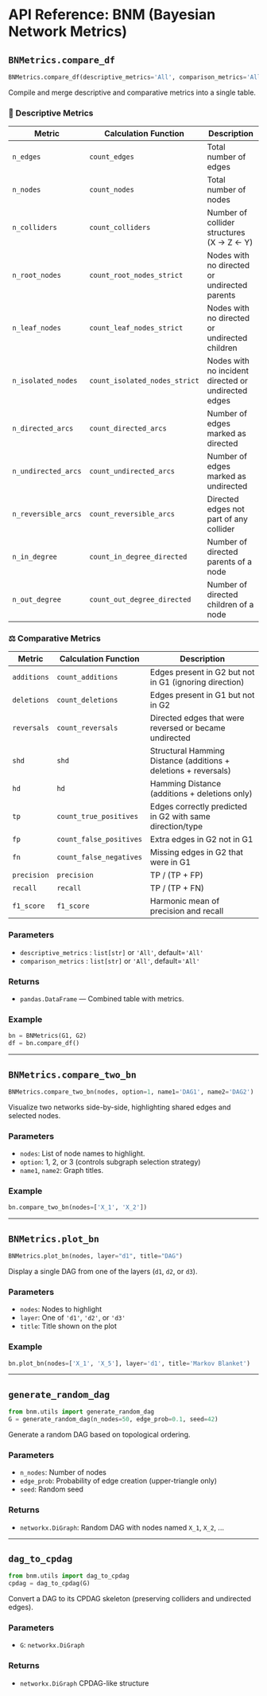 # API Reference: BNM (Bayesian Network Metrics)

## `BNMetrics.compare_df`

```python
BNMetrics.compare_df(descriptive_metrics='All', comparison_metrics='All')
```

Compile and merge descriptive and comparative metrics into a single table.

### 🔢 Descriptive Metrics

| Metric                  | Calculation Function             | Description                                                                 |
|------------------------|----------------------------------|-----------------------------------------------------------------------------|
| `n_edges`              | `count_edges`                    | Total number of edges                                                       |
| `n_nodes`              | `count_nodes`                    | Total number of nodes                                                       |
| `n_colliders`          | `count_colliders`                | Number of collider structures (X → Z ← Y)                                   |
| `n_root_nodes`         | `count_root_nodes_strict`        | Nodes with no directed or undirected parents                                |
| `n_leaf_nodes`         | `count_leaf_nodes_strict`        | Nodes with no directed or undirected children                               |
| `n_isolated_nodes`     | `count_isolated_nodes_strict`    | Nodes with no incident directed or undirected edges                         |
| `n_directed_arcs`      | `count_directed_arcs`            | Number of edges marked as directed                                          |
| `n_undirected_arcs`    | `count_undirected_arcs`          | Number of edges marked as undirected                                        |
| `n_reversible_arcs`    | `count_reversible_arcs`          | Directed edges not part of any collider                                     |
| `n_in_degree`          | `count_in_degree_directed`       | Number of directed parents of a node                                        |
| `n_out_degree`         | `count_out_degree_directed`      | Number of directed children of a node                                       |

### ⚖️ Comparative Metrics

| Metric         | Calculation Function           | Description                                                                 |
|----------------|--------------------------------|-----------------------------------------------------------------------------|
| `additions`    | `count_additions`              | Edges present in G2 but not in G1 (ignoring direction)                      |
| `deletions`    | `count_deletions`              | Edges present in G1 but not in G2                                           |
| `reversals`    | `count_reversals`              | Directed edges that were reversed or became undirected                      |
| `shd`          | `shd`                           | Structural Hamming Distance (additions + deletions + reversals)            |
| `hd`           | `hd`                            | Hamming Distance (additions + deletions only)                              |
| `tp`           | `count_true_positives`         | Edges correctly predicted in G2 with same direction/type                    |
| `fp`           | `count_false_positives`        | Extra edges in G2 not in G1                                                 |
| `fn`           | `count_false_negatives`        | Missing edges in G2 that were in G1                                         |
| `precision`    | `precision`                    | TP / (TP + FP)                                                              |
| `recall`       | `recall`                       | TP / (TP + FN)                                                              |
| `f1_score`     | `f1_score`                     | Harmonic mean of precision and recall                                       |

### Parameters

- `descriptive_metrics` : `list[str]` or `'All'`, default=`'All'`
- `comparison_metrics` : `list[str]` or `'All'`, default=`'All'`

### Returns

- `pandas.DataFrame` — Combined table with metrics.

### Example

```python
bn = BNMetrics(G1, G2)
df = bn.compare_df()
```

---

## `BNMetrics.compare_two_bn`

```python
BNMetrics.compare_two_bn(nodes, option=1, name1='DAG1', name2='DAG2')
```

Visualize two networks side-by-side, highlighting shared edges and selected nodes.

### Parameters
- `nodes`: List of node names to highlight.
- `option`: 1, 2, or 3 (controls subgraph selection strategy)
- `name1`, `name2`: Graph titles.

### Example
```python
bn.compare_two_bn(nodes=['X_1', 'X_2'])
```

---

## `BNMetrics.plot_bn`

```python
BNMetrics.plot_bn(nodes, layer="d1", title="DAG")
```

Display a single DAG from one of the layers (`d1`, `d2`, or `d3`).

### Parameters
- `nodes`: Nodes to highlight
- `layer`: One of `'d1'`, `'d2'`, or `'d3'`
- `title`: Title shown on the plot

### Example
```python
bn.plot_bn(nodes=['X_1', 'X_5'], layer='d1', title='Markov Blanket')
```

---

## `generate_random_dag`

```python
from bnm.utils import generate_random_dag
G = generate_random_dag(n_nodes=50, edge_prob=0.1, seed=42)
```

Generate a random DAG based on topological ordering.

### Parameters
- `n_nodes`: Number of nodes
- `edge_prob`: Probability of edge creation (upper-triangle only)
- `seed`: Random seed

### Returns
- `networkx.DiGraph`: Random DAG with nodes named `X_1`, `X_2`, ...

---

## `dag_to_cpdag`

```python
from bnm.utils import dag_to_cpdag
cpdag = dag_to_cpdag(G)
```

Convert a DAG to its CPDAG skeleton (preserving colliders and undirected edges).

### Parameters
- `G`: `networkx.DiGraph`

### Returns
- `networkx.DiGraph` CPDAG-like structure
